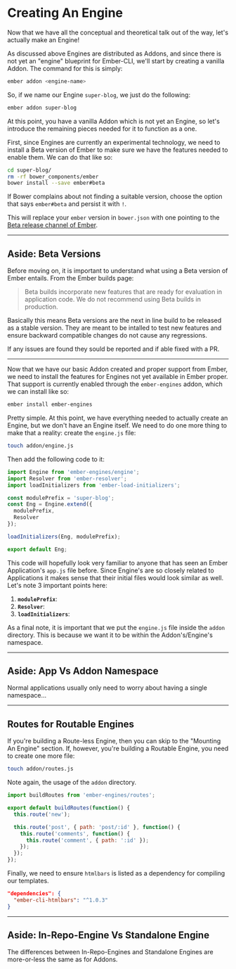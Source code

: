 # Creating An Engine

Now that we have all the conceptual and theoretical talk out of the way, let's actually make an Engine!

As discussed above Engines are distributed as Addons, and since there is not yet an "engine" blueprint for Ember-CLI, we'll start by creating a vanilla Addon. The command for this is simply:

```bash
ember addon <engine-name>
```

So, if we name our Engine `super-blog`, we just do the following:

```bash
ember addon super-blog
```

At this point, you have a vanilla Addon which is not yet an Engine, so let's introduce the remaining pieces needed for it to function as a one.

First, since Engines are currently an experimental technology, we need to install a Beta version of Ember to make sure we have the features needed to enable them. We can do that like so:

```bash
cd super-blog/
rm -rf bower_components/ember
bower install --save ember#beta
```

If Bower complains about not finding a suitable version, choose the option that says `ember#beta` and persist it with `!`.

This will replace your `ember` version in `bower.json` with one pointing to the [Beta release channel of Ember](http://emberjs.com/builds/#/beta).

---

## Aside: Beta Versions

Before moving on, it is important to understand what using a Beta version of Ember entails. From the Ember builds page:

> Beta builds incorporate new features that are ready for evaluation in application code. We do not recommend using Beta builds in production.

Basically this means Beta versions are the next in line build to be released as a stable version. They are meant to be intalled to test new features and ensure backward compatible changes do not cause any regressions.

If any issues are found they sould be reported and if able fixed with a PR.

---

Now that we have our basic Addon created and proper support from Ember, we need to install the features for Engines not yet available in Ember proper. That support is currently enabled through the `ember-engines` addon, which we can install like so:

```bash
ember install ember-engines
```

Pretty simple. At this point, we have everything needed to actually create an Engine, but we don't have an Engine itself. We need to do one more thing to make that a reality: create the `engine.js` file:

```bash
touch addon/engine.js
```

Then add the following code to it:

```js
import Engine from 'ember-engines/engine';
import Resolver from 'ember-resolver';
import loadInitializers from 'ember-load-initializers';

const modulePrefix = 'super-blog';
const Eng = Engine.extend({
  modulePrefix,
  Resolver
});

loadInitializers(Eng, modulePrefix);

export default Eng;
```

This code will hopefully look very familiar to anyone that has seen an Ember Application's `app.js` file before. Since Engine's are so closely related to Applications it makes sense that their initial files would look similar as well. Let's note 3 important points here:

1. **`modulePrefix`**:
2. **`Resolver`**:
3. **`loadInitializers`**:

As a final note, it is important that we put the `engine.js` file inside the `addon` directory. This is because we want it to be within the Addon's/Engine's namespace.



---

## Aside: App Vs Addon Namespace

Normal applications usually only need to worry about having a single namespace...

---

## Routes for Routable Engines

If you're building a Route-less Engine, then you can skip to the "Mounting An Engine" section. If, however, you're building a Routable Engine, you need to create one more file:

```bash
touch addon/routes.js
```

Note again, the usage of the `addon` directory.

```js
import buildRoutes from 'ember-engines/routes';

export default buildRoutes(function() {
  this.route('new');

  this.route('post', { path: 'post/:id' }, function() {
    this.route('comments', function() {
      this.route('comment', { path: ':id' });
    });
  });
});
```

Finally, we need to ensure `htmlbars` is listed as a dependency for compiling our templates.

```json
"dependencies": {
  "ember-cli-htmlbars": "^1.0.3"
}
```

---

## Aside: In-Repo-Engine Vs Standalone Engine

The differences between In-Repo-Engines and Standalone Engines are more-or-less the same as for Addons.
